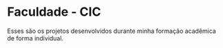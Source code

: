 # Faculdade - CIC
Esses são os projetos desenvolvidos durante minha formação acadêmica de forma individual.
